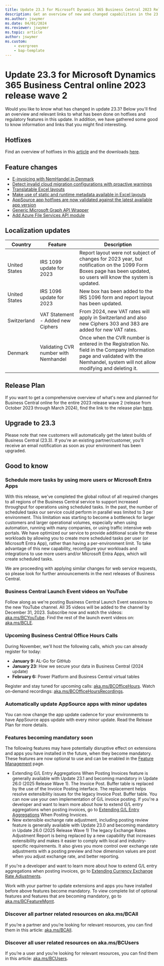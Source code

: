 ```yaml
---
title: Update 23.3 for Microsoft Dynamics 365 Business Central 2023 Release Wave 2
description: Get an overview of new and changed capabilities in the 23.3 update of Business Central online, which is part of 2023 release wave 2.
ms.author: jswymer
ms.date: 04/01/2024
ms.reviewer: jswymer
ms.topic: article
author: jswymer
ms.custom: 
    - evergreen
    - bap-template
---
```


# Update 23.3 for Microsoft Dynamics 365 Business Central online 2023 release wave 2

Would you like to know what has changed in update 23.3? Below you'll find an overview and relevant links to what has been done on hotfixes and regulatory features in this update. In addition, we have gathered some good to know information and links that you might find interesting.

## Hotfixes

Find an overview of hotfixes in this [article](https://support.microsoft.com/help/5034720) and the downloads [here](https://aka.ms/BCDownload).

## Feature changes
- [E-invoicing with NemHandel in Denmark](/dynamics365/release-plan/2023wave2/smb/dynamics365-business-central/e-invoicing-nemhandel-denmark)
- [Detect invalid cloud migration configurations with proactive warnings](/dynamics365/release-plan/2023wave2/smb/dynamics365-business-central/detect-invalid-cloud-migration-configurations-proactive-warnings)
- [Translatable Excel layouts](/dynamics365/release-plan/2023wave2/smb/dynamics365-business-central/translatable-excel-layouts)
- [Make use of static and runtime metadata available in Excel layouts](/dynamics365/release-plan/2023wave2/smb/dynamics365-business-central/make-use-static-runtime-metadata-excel-layouts)
- [AppSource app hotfixes are now validated against the latest available app version](/dynamics365/release-plan/2023wave2/smb/dynamics365-business-central/appsource-app-hotfixes-are-now-validated-against-latest-app-version)
- [Generic Microsoft Graph API Wrapper](/dynamics365/release-plan/2023wave2/smb/dynamics365-business-central/call-graph-al-graph-module)
- [Add Azure File Services API module](/dynamics365/release-plan/2023wave2/smb/dynamics365-business-central/use-azure-files-azure-file-service-api-module)


## Localization updates

| Country| Feature  |Description|
|-------------|--------------|--------------|
| United States | IRS 1099 update for 2023 | Report layout were not subject of changes for 2023 year, but notification on the 1099 Form Boxes page has been updated, so users will know the system is updated. |
| United States | IRS 1096 update for 2023 | New box has been added to the IRS 1096 form and report layout has been updated. |
| Switzerland | VAT Statement - Added new Ciphers | From 2024, new VAT rates will apply in Switzerland and also new Ciphers 303 and 383 are added for new VAT rates. |
| Denmark | Validating CVR number with Nemhandel | Once when the CVR number is entered in the Registration No. field in the Company Information page and validated with the Nemhandel, system will not allow modifying and deleting it.|


## Release Plan

If you want to get a comprehensive overview of what's new and planned for Business Central online for the entire 2023 release wave 2 (release from October 2023 through March 2024), find the link to the release plan [here](https://aka.ms/BCReleasePlan).

## Upgrade to 23.3

Please note that new customers will automatically get the latest builds of Business Central (23.3). If you're an existing partner/customer, you'll receive an email notification as soon as your environment has been upgraded.

## Good to know

### Schedule more tasks by using more users or Microsoft Entra Apps

With this release, we've completed the global rollout of all required changes to all regions of the Business Central service to support increased throughput for operations using scheduled tasks. In the past, the number of scheduled tasks our service could perform in parallel was limited to 3 per environment. This limitation was starting to become a bottleneck for larger customers and larger operational volumes, especially when using automation, running with many companies, or using traffic intensive web portals. We have optimized our service to provide additional scale for these workloads by allowing you to create more scheduled tasks per user (or Microsoft Entra App), rather than having a per-environment limit. To take advantage of this new capability, reconfigure your workloads and integrations to use more users and/or Microsoft Entra Apps, which will create scheduled tasks.

We are proceeding with applying similar changes for web service requests, so please look for further announcements in the next releases of Business Central.

### Business Central Launch Event videos on YouTube

Follow along as we're posting Business Central Launch Event sessions to the new YouTube channel. All 35 videos will be added to the channel by December 31, 2023. Subscribe now and watch the videos: [aka.ms/BCYouTube](https://aka.ms/BCYouTube). Find the rest of the launch event videos on: [aka.ms/BCLE](https://aka.ms/BCLE).

### Upcoming Business Central Office Hours Calls

During November, we'll host the following calls, which you can already register for today:

- **January 9:** AL-Go for GitHub
- **January 23:** How we secure your data in Business Central (2024 update)
- **February 6:** Power Platform and Business Central virtual tables

Register and stay tuned for upcoming calls: [aka.ms/BCOfficeHours](https://aka.ms/BCOfficeHours).
Watch on-demand recordings: [aka.ms/BCOfficeHoursRecordings](https://aka.ms/BCOfficeHoursRecordings). 

### Automatically update AppSource apps with minor updates  

You can now change the app update cadence for your environments to have AppSource apps update with every minor update. Read the Release Plan for more details.

### Features becoming mandatory soon

The following features may have potentially disruptive effect on extensions and apps you have installed in the future, when they become mandatory. These features are now optional to use and can be enabled in the [Feature Management](https://dynamics.microsoft.com/en-us/business-central/signin/?ru=https%3A%2F%2Fbusinesscentral.dynamics.com%2F%3Fpage%3D2610%26noSignUpCheck%3D1) page. 
- Extending G/L Entry Aggregations When Posting Invoices feature is generally available with Update 23.1 and becoming mandatory in Update 26.0 (2025 Release Wave 1). 
The Invoice Post. Buffer table is replaced by the use of the Invoice Posting interface. The replacement helps resolve extensibility issues for the legacy Invoice Post. Buffer table. You can now use your own implementation of G/L invoice posting. 
If you're a developer and want to learn more about how to extend G/L entry aggregations when posting invoices, go to [Extending G/L Entry Aggregations](/dynamics365/business-central/dev-itpro/developer/devenv-invoice-posting-example) When Posting Invoices. 
- New extensible exchange rate adjustment, including posting review feature is generally available with Update 23.0 and becoming mandatory in Update 26.0 (2025 Release Wave 1) The legacy Exchange Rates Adjustment Report is being replaced by a new capability that increases extensibility and makes it easier to comply with local and industry-specific requirements. It also gives you more control over exchange rate adjustments with a posting preview and how dimension values are post when you adjust exchange rate, and better reporting. 

If you're a developer and want to learn more about how to extend G/L entry aggregations when posting invoices, go to [Extending Currency Exchange Rate Adjustments](/dynamics365/business-central/dev-itpro/developer/devenv-extend-exchange-rates). 

Work with your partner to update extensions and apps you have installed before above features become mandatory. To view complete list of optional features and features that are becoming mandatory, go to [aka.ms/BCFeatureMgmt](https://aka.ms/BCFeatureMgmt).

### Discover all partner related resources on aka.ms/BCAll

If you’re a partner and you’re looking for relevant resources, you can find them in this article: [aka.ms/BCAll](https://aka.ms/BCAll). 
 
### Discover all user related resources on aka.ms/BCUsers

If you’re a user and you’re looking for relevant resources, you can find them in this article: [aka.ms/BCUsers](https://aka.ms/BCUsers).  
